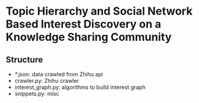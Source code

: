 # Topic Hierarchy and Social Network Based Interest Discovery on a Knowledge Sharing Community

## Structure
- *.json: data crawled from Zhihu api
- crawler.py: Zhihu crawler
- interest_graph.py: algorithms to build interest graph
- snippets.py: misc